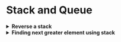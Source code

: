 # Stack and Queue

<details>
<summary><b> Reverse a stack </b>
</summary>
  
  ### Naive way
  Use two stacks, s1 and s2, initially all the elements are part of stack s1

  ```
  for i in size of s1:
    int x = top of s1;
    move n-1-i elements from s1 to s2
    push back x to s1
    move n-1-1 elements from s2 to s1 

  ```

  ```java
	public static void transfer(Stack<Integer> src, Stack<Integer> dest, int num) {
		for (int i=0; i<num; ++i) {
			dest.push(src.peek());
			src.pop();
		}
	}

	public static void reverseStack(Stack<Integer> s1) {
		Stack<Integer> s2 = new Stack<>();
		int n = s1.size();
		for (int i=0; i<n; ++i) {
			// in java top is obtained using peek()
			Integer x = s1.peek();
			s1.pop();
			transfer(s1,s2,n-1-i);
			s1.push(x);
			transfer(s2,s1,n-1-i);
		}
	}
                                     
```
                                     
### Using recursion
While using recusion we do same steps as above but this time call stack will be used as second stack.

```java
	public static void insertAtBottom(Stack<Integer> stk, Integer x) {
		if (stk.isEmpty()) {
			stk.push(x);
			return;
		}
		Integer data = stk.peek();
		stk.pop();
		insertAtBottom(stk, x);
		stk.push(data);
	}

	public static void reverseStack2(Stack<Integer> stk) {
		if (stk.isEmpty()) {
			return;
		}
		Integer x = stk.peek();
		stk.pop();
		reverseStack(stk);
		insertAtBottom(stk, x);
	}
```

</details>
<details>
<summary> <b>Finding next greater element using stack</b></summary>
  details..
</details>

